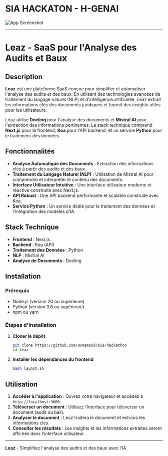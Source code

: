 # SIA HACKATON - H-GENAI 

![App Screenshot](https://i.imgur.com/pw55AX8.png)

---

# Leaz - SaaS pour l'Analyse des Audits et Baux

## Description

**Leaz** est une plateforme SaaS conçue pour simplifier et automatiser l'analyse des audits et des baux. En utilisant des technologies avancées de traitement du langage naturel (NLP) et d'intelligence artificielle, Leaz extrait les informations clés des documents juridiques et fournit des insights utiles pour les utilisateurs.

Leaz utilise **Docling** pour l'analyse des documents et **Mistral AI** pour l'extraction des informations pertinentes. La stack technique comprend **Next.js** pour le frontend, **Koa** pour l'API backend, et un service **Python** pour le traitement des données.

## Fonctionnalités

- **Analyse Automatique des Documents** : Extraction des informations clés à partir des audits et des baux.
- **Traitement du Langage Naturel (NLP)** : Utilisation de Mistral AI pour comprendre et interpréter le contenu des documents.
- **Interface Utilisateur Intuitive** : Une interface utilisateur moderne et réactive construite avec Next.js.
- **API Robust** : Une API backend performante et scalable construite avec Koa.
- **Service Python** : Un service dédié pour le traitement des données et l'intégration des modèles d'IA.

## Stack Technique

- **Frontend** : Next.js
- **Backend** : Koa (API)
- **Traitement des Données** : Python
- **NLP** : Mistral AI
- **Analyse de Documents** : Docling

## Installation

### Prérequis

- Node.js (version 20 ou supérieure)
- Python (version 3.8 ou supérieure)
- npm ou yarn

### Étapes d'Installation

1. **Cloner le dépôt**

   ```bash
   git clone https://github.com/0xmamoud/sia-hackathon
   cd leaz
   ```

2. **Installer les dépendances du frontend**

   ```bash
   bash launch.sh
   ```

## Utilisation

1. **Accéder à l'application** : Ouvrez votre navigateur et accédez à `http://localhost:3000`.
2. **Téléverser un document** : Utilisez l'interface pour téléverser un document (audit ou bail).
3. **Analyser le document** : Leaz traitera le document et extraira les informations clés.
4. **Consulter les résultats** : Les insights et les informations extraites seront affichés dans l'interface utilisateur.

---

**Leaz** - Simplifiez l'analyse des audits et des baux avec l'IA.
